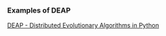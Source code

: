 ### Examples of DEAP
[DEAP - Distributed Evolutionary Algorithms in Python](https://github.com/DEAP/deap)